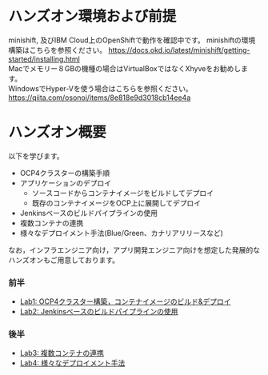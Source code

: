 
# ハンズオン環境および前提
minishift, 及びIBM Cloud上のOpenShiftで動作を確認中です。
minishiftの環境構築はこちらを参照ください。
https://docs.okd.io/latest/minishift/getting-started/installing.html  
Macでメモリー８GBの機種の場合はVirtualBoxではなくXhyveをお勧めします。  
WindowsでHyper-Vを使う場合はこちらを参照ください。  
https://qiita.com/osonoi/items/8e818e9d3018cb14ee4a


# ハンズオン概要

以下を学びます。
- OCP4クラスターの構築手順
- アプリケーションのデプロイ
  - ソースコードからコンテナイメージをビルドしてデプロイ
  - 既存のコンテナイメージをOCP上に展開してデプロイ
- Jenkinsベースのビルドパイプラインの使用
- 複数コンテナの連携
- 様々なデプロイメント手法(Blue/Green、カナリアリリースなど)

なお，インフラエンジニア向け，アプリ開発エンジニア向けを想定した発展的なハンズオンもご用意しております。

### 前半 
- [Lab1: OCP4クラスター構築，コンテナイメージのビルド&デプロイ](Lab1)
- [Lab2: Jenkinsベースのビルドパイプラインの使用](Lab2)

### 後半
- [Lab3: 複数コンテナの連携](Lab3)
- [Lab4: 様々なデプロイメント手法](Lab4)
